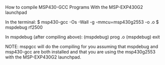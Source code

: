 How to compile MSP430-GCC Programs With the MSP-EXP430G2 launchpad

In the terminal:
$ msp430-gcc -Os -Wall -g -mmcu=msp430g2553 <file name.c> -o <file name>.o
$ mspdebug rf2500

In mspdebug (after compiling above):
(mspdebug) prog <file name>.o
(mspdebug) exit


NOTE: mspgcc will do the compiling for you assuming that mspdebug and msp430-gcc
are both installed and that you are using the msp430g2553 with the
MSP-EXP430G2 launchpad.
